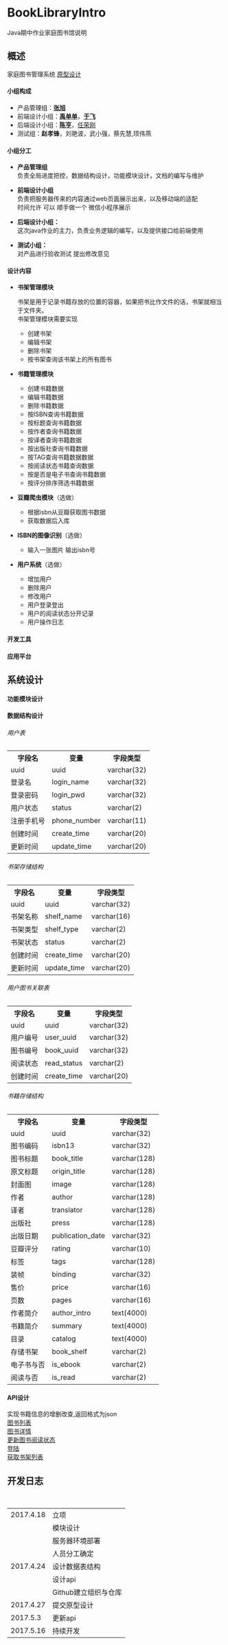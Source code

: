 # BookLibraryIntro
Java期中作业家庭图书馆说明



## 概述
家庭图书管理系统 [原型设计](https://pkudarkcom.github.io/BookLibraryIntro/start.html#g=1&p=index)

#### 小组构成
- 产品管理组：[**张旭**](https://github.com/orgs/PkuDarkCom/people/zhangxu273)<br>
- 前端设计小组：[**禹单单**](https://github.com/orgs/PkuDarkCom/people/lubeibi)，[**于飞**](https://github.com/orgs/PkuDarkCom/people/mumuCode)<br>
- 后端设计小组：[**陈亨**](https://github.com/orgs/PkuDarkCom/people/adreamteama)，[任荣刚](https://github.com/orgs/PkuDarkCom/people/renrg)<br>
- 测试组：**赵孝锋**，刘艳波，武小强，蔡先慧,顼伟燕<br>

#### 小组分工
- **产品管理组**<br>
负责全局进度把控，数据结构设计，功能模块设计，文档的编写与维护<br>

- **前端设计小组**<br>
负责把服务器传来的内容通过web页面展示出来，以及移动端的适配<br>
时间允许 可以 顺手做一个 微信小程序展示<br>

- **后端设计小组：**<br>
这次java作业的主力，负责业务逻辑的编写，以及提供接口给前端使用<br>

- **测试小组：**<br>
对产品进行验收测试 提出修改意见<br>

#### 设计内容
- **书架管理模块**

	书架是用于记录书籍存放的位置的容器，如果把书比作文件的话，书架就相当于文件夹。<br>
	书架管理模块需要实现<br>
	* 创建书架
	* 编辑书架
	* 删除书架
	* 按书架查询该书架上的所有图书
- **书籍管理模块**

	* 创建书籍数据
	* 编辑书籍数据
	* 删除书籍数据
	* 按ISBN查询书籍数据
	* 按标题查询书籍数据
	* 按作者查询书籍数据
	* 按译者查询书籍数据
	* 按出版社查询书籍数据
	* 按TAG查询书籍数据数据
	* 按阅读状态书籍查询数据
	* 按是否是电子书查询书籍数据
  * 按评分排序筛选书籍数据

- **豆瓣爬虫模块**（选做）
	* 根据isbn从豆瓣获取图书数据
  * 获取数据后入库

- **ISBN的图像识别**（选做）
	* 输入一张图片 输出isbn号

- **用户系统**（选做）
	* 增加用户
	* 删除用户
	* 修改用户
	* 用户登录登出
	* 用户的阅读状态分开记录
	* 用户操作日志

#### 开发工具
#### 应用平台

## 系统设计
#### 功能模块设计
#### 数据结构设计



###### 用户表
<table>
<tr><th>字段名</th><th>变量</th><th>字段类型</th></tr>
<tr><td>uuid</td><td>uuid</td><td>varchar(32)</td></tr>
<tr><td>登录名</td><td>login_name</td><td>varchar(32)</td></tr>
<tr><td>登录密码</td><td>login_pwd</td><td>varchar(32)</td></tr>
<tr><td>用户状态</td><td>status</td><td>varchar(2)</td></tr>
<tr><td>注册手机号</td><td>phone_number</td><td>varchar(11)</td></tr>
<tr><td>创建时间</td><td>create_time</td><td>varchar(20)</td></tr>
<tr><td>更新时间</td><td>update_time</td><td>varchar(20)</td></tr>
</table>


###### 书架存储结构
<table>
<tr><th>字段名</th><th>变量</th><th>字段类型</th></tr>
<tr><td>uuid</td><td>uuid</td><td>varchar(32)</td></tr>
<tr><td>书架名称</td><td>shelf_name</td><td>varchar(16)</td></tr>
<tr><td>书架类型</td><td>shelf_type</td><td>varchar(2)</td></tr>
<tr><td>书架状态</td><td>status</td><td>varchar(2)</td></tr>
<tr><td>创建时间</td><td>create_time</td><td>varchar(20)</td></tr>
<tr><td>更新时间</td><td>update_time</td><td>varchar(20)</td></tr>
</table>


###### 用户图书关联表
<table>
<tr><th>字段名</th><th>变量</th><th>字段类型</th></tr>
<tr><td>uuid</td><td>uuid</td><td>varchar(32)</td></tr>
<tr><td>用户编号</td><td>user_uuid</td><td>varchar(32)</td></tr>
<tr><td>图书编号</td><td>book_uuid</td><td>varchar(32)</td></tr>
<tr><td>阅读状态</td><td>read_status</td><td>varchar(2)</td></tr>
<tr><td>创建时间</td><td>create_time</td><td>varchar(20)</td></tr>
</table>



###### 书籍存储结构
<table>
<tr><th>字段名</th><th>变量</th><th>字段类型</th></tr>
<tr><td>uuid</td><td>uuid</td><td>varchar(32)</td></tr>
<tr><td>图书编码</td><td>isbn13</td><td>varchar(32)</td></tr>
<tr><td>图书标题</td><td>book_title</td><td>varchar(128)</td></tr>
<tr><td>原文标题</td><td>origin_title</td><td>varchar(128)</td></tr>
<tr><td>封面图</td><td>image</td><td>varchar(128)</td></tr>
<tr><td>作者</td><td>author</td><td>varchar(128)</td></tr>
<tr><td>译者</td><td>translator</td><td>varchar(128)</td></tr>
<tr><td>出版社</td><td>press</td><td>varchar(128)</td></tr>
<tr><td>出版日期</td><td>publication_date</td><td>varchar(32)</td></tr>
<tr><td>豆瓣评分</td><td>rating</td><td>varchar(10)</td></tr>
<tr><td>标签</td><td>tags</td><td>varchar(128)</td></tr>
<tr><td>装帧</td><td>binding</td><td>varchar(32)</td></tr>
<tr><td>售价</td><td>price</td><td>varchar(16)</td></tr>
<tr><td>页数</td><td>pages</td><td>varchar(16)</td></tr>
<tr><td>作者简介</td><td>author_intro</td><td>text(4000)</td></tr>
<tr><td>书籍简介</td><td>summary</td><td>text(4000)</td></tr>
<tr><td>目录</td><td>catalog</td><td>text(4000)</td></tr>
<tr><td>存储书架</td><td>book_shelf</td><td>varchar(2)</td></tr>
<tr><td>电子书与否</td><td>is_ebook</td><td>varchar(2)</td></tr>
<tr><td>阅读与否</td><td>is_read</td><td>varchar(2)</td></tr>
</table>



#### API设计
实现书籍信息的增删改查,返回格式为json<br>
[图书列表](https://github.com/PkuDarkCom/BookLibraryIntro/wiki/FLS%EF%BC%9A%E5%9B%BE%E4%B9%A6%E5%88%97%E8%A1%A8%E6%8E%A5%E5%8F%A3)<br>
[图书详情](https://github.com/PkuDarkCom/BookLibraryIntro/wiki/FLS%EF%BC%9A%E5%9B%BE%E4%B9%A6%E8%AF%A6%E6%83%85%E6%8E%A5%E5%8F%A3)<br>
[更新图书阅读状态](https://github.com/PkuDarkCom/BookLibraryIntro/wiki/FLS%EF%BC%9A%E6%9B%B4%E6%96%B0%E5%9B%BE%E4%B9%A6%E9%98%85%E8%AF%BB%E7%8A%B6%E6%80%81%E6%8E%A5%E5%8F%A3)<br>
[登陆](https://github.com/PkuDarkCom/BookLibraryIntro/wiki/FLS%EF%BC%9A%E7%99%BB%E5%BD%95%E6%8E%A5%E5%8F%A3)<br>
[获取书架列表](https://github.com/PkuDarkCom/BookLibraryIntro/wiki/FLS%EF%BC%9A%E8%8E%B7%E5%8F%96%E4%B9%A6%E6%9E%B6%E5%88%97%E8%A1%A8%E6%8E%A5%E5%8F%A3)<br>


## 开发日志
<table>
    <tr><td>2017.4.18</td><td>立项</td></tr>
    <tr><td></td><td>模块设计</td></tr>
    <tr><td></td><td>服务器环境部署</td></tr>
    <tr><td></td><td>人员分工确定</td></tr>
    <tr><td>2017.4.24</td><td>设计数据表结构</td></tr>
    <tr><td></td><td>设计api</td></tr>
    <tr><td></td><td>Github建立组织与仓库</td></tr>
    <tr><td>2017.4.27</td><td>提交原型设计</td></tr>
    <tr><td>2017.5.3</td><td>更新api</td></tr>
    <tr><td>2017.5.16</td><td>持续开发</td></tr>
</table>

